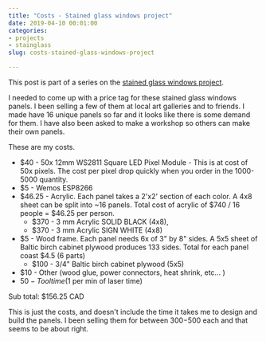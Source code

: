 ```yaml
---
title: "Costs - Stained glass windows project"
date: 2019-04-10 00:01:00
categories:
- projects
- stainglass
slug: costs-stained-glass-windows-project

---
```


This post is part of a series on the [stained glass windows project](/projects/2018-stained-glass-window). 

I needed to come up with a price tag for these stained glass windows panels. I been selling a few of them at local art galleries and to friends. I made have 16 unique panels so far and it looks like there is some demand for them. I have also been asked to make a workshop so others can make their own panels. 

These are my costs.

 - $40 - 50x 12mm WS2811 Square LED Pixel Module - This is at cost of 50x pixels. The cost per pixel drop quickly when you order in the 1000-5000 quantity. 
 - $5 - Wemos ESP8266
 - $46.25 - Acrylic. Each panel takes a 2'x2' section of each color. A 4x8 sheet can be split into ~16 panels. Total cost of acrylic of $740 / 16 people = $46.25 per person.
    - $370 - 3 mm Acrylic SOLID BLACK (4x8),
    - $370 - 3 mm Acrylic SIGN WHITE (4x8)
 - $5 - Wood frame. Each panel needs 6x of 3" by 8" sides. A 5x5 sheet of Baltic birch cabinet plywood produces 133 sides. Total for each panel coast $4.5 (6 parts) 
    - $100 - 3/4"  Baltic birch cabinet plywood (5x5)
 - $10 - Other (wood glue, power connectors, heat shrink, etc... )
 - $50 - Tool time ($1 per min of laser time)

Sub total: $156.25 CAD

This is just the costs, and doesn't include the time it takes me to design and build the panels. I been selling them for between $300-$500 each and that seems to be about right.